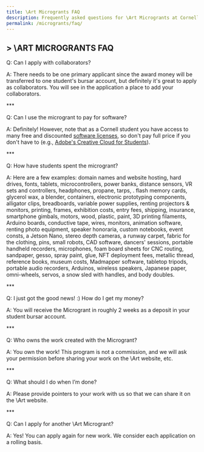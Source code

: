 ```yaml
---
title: \Art Microgrants FAQ
description: Frequently asked questions for \Art Microgrants at Cornell Tech.
permalink: /microgrants/faq/
---
```


## > \ART MICROGRANTS FAQ

Q: Can I apply with collaborators?

A: There needs to be one primary applicant since the award money will be transferred to one student's bursar account, but definitely it's great to apply as collaborators. You will see in the application a place to add your collaborators.

\*\*\*

Q: Can I use the microgrant to pay for software?

A: Definitely! However, note that as a Cornell student you have access to many free and discounted [software licenses](https://it.cornell.edu/software-licensing/licensed-software-students), so don't pay full price if you don't have to (e.g., [Adobe's Creative Cloud for Students](https://it.cornell.edu/software-licensing/adobe-licensing-summary#section-5)).

\*\*\*

Q: How have students spent the microgrant?

A: Here are a few examples: domain names and website hosting, hard drives, fonts, tablets, microcontrollers, power banks, distance sensors, VR sets and controllers, headphones, propane, tarps, . flash memory cards, glycerol wax, a blender, containers, electronic prototyping components, alligator clips, breadboards, variable power supplies, renting projectors & monitors, printing, frames, exhibition costs, entry fees, shipping, insurance, smartphone gimbals, motors, wood, plastic, paint, 3D printing filaments, Arduino boards, conductive tape, wires, monitors, animation software, renting photo equipment, speaker honoraria, custom notebooks, event consts, a Jetson Nano, stereo depth cameras, a runway carpet, fabric for the clothing, pins, small robots, CAD software, dancers' sessions, portable handheld recorders, microphones, foam board sheets for CNC routing, sandpaper, gesso, spray paint, glue, NFT deployment fees, metallic thread, reference books, museum costs, Madmapper software, tabletop tripods, portable audio recorders, Arduinos, wireless speakers, Japanese paper, omni-wheels, servos, a snow sled with handles, and body doubles.

\*\*\*

Q: I just got the good news! :) How do I get my money?

A: You will receive the Microgrant in roughly 2 weeks as a deposit in your student bursar account.

\*\*\*

Q: Who owns the work created with the Microgrant?

A: You own the work! This program is not a commission, and we will ask your permission before sharing your work on the \Art website, etc.

\*\*\*

Q: What should I do when I’m done?

A: Please provide pointers to your work with us so that we can share it on the \Art website.

\*\*\*

Q: Can I apply for another \Art Microgrant?

A: Yes! You can apply again for new work. We consider each application on a rolling basis.
